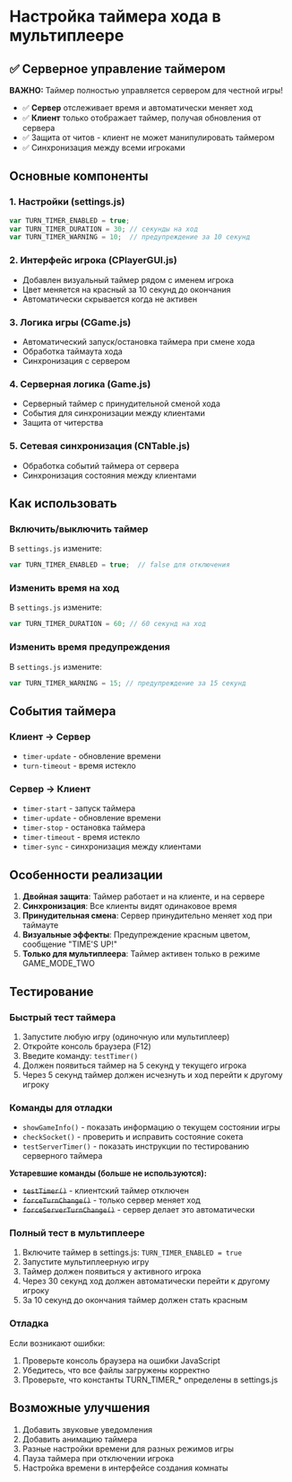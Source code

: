 # Настройка таймера хода в мультиплеере

## ✅ Серверное управление таймером

**ВАЖНО:** Таймер полностью управляется сервером для честной игры!

- ✅ **Сервер** отслеживает время и автоматически меняет ход
- ✅ **Клиент** только отображает таймер, получая обновления от сервера
- ✅ Защита от читов - клиент не может манипулировать таймером
- ✅ Синхронизация между всеми игроками

## Основные компоненты

### 1. Настройки (settings.js)
```javascript
var TURN_TIMER_ENABLED = true;
var TURN_TIMER_DURATION = 30; // секунды на ход
var TURN_TIMER_WARNING = 10;  // предупреждение за 10 секунд
```

### 2. Интерфейс игрока (CPlayerGUI.js)
- Добавлен визуальный таймер рядом с именем игрока
- Цвет меняется на красный за 10 секунд до окончания
- Автоматически скрывается когда не активен

### 3. Логика игры (CGame.js)
- Автоматический запуск/остановка таймера при смене хода
- Обработка таймаута хода
- Синхронизация с сервером

### 4. Серверная логика (Game.js)
- Серверный таймер с принудительной сменой хода
- События для синхронизации между клиентами
- Защита от читерства

### 5. Сетевая синхронизация (CNTable.js)
- Обработка событий таймера от сервера
- Синхронизация состояния между клиентами

## Как использовать

### Включить/выключить таймер
В `settings.js` измените:
```javascript
var TURN_TIMER_ENABLED = true;  // false для отключения
```

### Изменить время на ход
В `settings.js` измените:
```javascript
var TURN_TIMER_DURATION = 60; // 60 секунд на ход
```

### Изменить время предупреждения
В `settings.js` измените:
```javascript
var TURN_TIMER_WARNING = 15; // предупреждение за 15 секунд
```

## События таймера

### Клиент → Сервер
- `timer-update` - обновление времени
- `turn-timeout` - время истекло

### Сервер → Клиент
- `timer-start` - запуск таймера
- `timer-update` - обновление времени
- `timer-stop` - остановка таймера
- `timer-timeout` - время истекло
- `timer-sync` - синхронизация между клиентами

## Особенности реализации

1. **Двойная защита**: Таймер работает и на клиенте, и на сервере
2. **Синхронизация**: Все клиенты видят одинаковое время
3. **Принудительная смена**: Сервер принудительно меняет ход при таймауте
4. **Визуальные эффекты**: Предупреждение красным цветом, сообщение "TIME'S UP!"
5. **Только для мультиплеера**: Таймер активен только в режиме GAME_MODE_TWO

## Тестирование

### Быстрый тест таймера
1. Запустите любую игру (одиночную или мультиплеер)
2. Откройте консоль браузера (F12)
3. Введите команду: `testTimer()`
4. Должен появиться таймер на 5 секунд у текущего игрока
5. Через 5 секунд таймер должен исчезнуть и ход перейти к другому игроку

### Команды для отладки
- `showGameInfo()` - показать информацию о текущем состоянии игры
- `checkSocket()` - проверить и исправить состояние сокета
- `testServerTimer()` - показать инструкции по тестированию серверного таймера

**Устаревшие команды (больше не используются):**
- ~~`testTimer()`~~ - клиентский таймер отключен
- ~~`forceTurnChange()`~~ - только сервер меняет ход
- ~~`forceServerTurnChange()`~~ - сервер делает это автоматически

### Полный тест в мультиплеере
1. Включите таймер в settings.js: `TURN_TIMER_ENABLED = true`
2. Запустите мультиплеерную игру
3. Таймер должен появиться у активного игрока
4. Через 30 секунд ход должен автоматически перейти к другому игроку
5. За 10 секунд до окончания таймер должен стать красным

### Отладка
Если возникают ошибки:
1. Проверьте консоль браузера на ошибки JavaScript
2. Убедитесь, что все файлы загружены корректно
3. Проверьте, что константы TURN_TIMER_* определены в settings.js

## Возможные улучшения

1. Добавить звуковые уведомления
2. Добавить анимацию таймера
3. Разные настройки времени для разных режимов игры
4. Пауза таймера при отключении игрока
5. Настройка времени в интерфейсе создания комнаты

